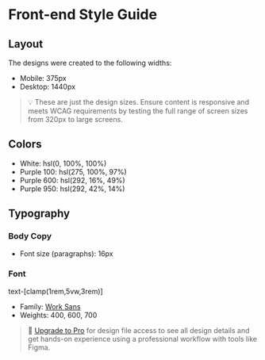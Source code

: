 # Front-end Style Guide

## Layout

The designs were created to the following widths:

- Mobile: 375px
- Desktop: 1440px

> 💡 These are just the design sizes. Ensure content is responsive and meets WCAG requirements by testing the full range of screen sizes from 320px to large screens.

## Colors

- White: hsl(0, 100%, 100%)
- Purple 100: hsl(275, 100%, 97%)
- Purple 600: hsl(292, 16%, 49%)
- Purple 950: hsl(292, 42%, 14%)

## Typography

### Body Copy

- Font size (paragraphs): 16px

### Font
text-[clamp(1rem,5vw,3rem)]
- Family: [Work Sans](https://fonts.google.com/specimen/Work+Sans)
- Weights: 400, 600, 700

> 💎 [Upgrade to Pro](https://www.frontendmentor.io/pro?ref=style-guide) for design file access to see all design details and get hands-on experience using a professional workflow with tools like Figma.
